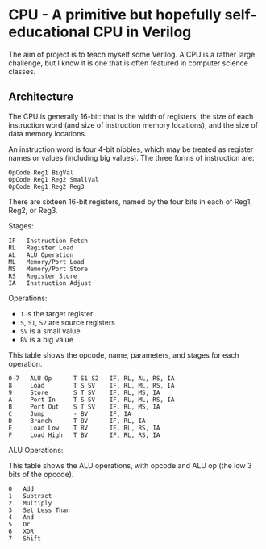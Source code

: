 CPU - A primitive but hopefully self-educational CPU in Verilog
===============================================================

The aim of project is to teach myself some Verilog.  A CPU is a rather large
challenge, but I know it is one that is often featured in computer science
classes.

Architecture
------------

The CPU is generally 16-bit: that is the width of registers, the size of each
instruction word (and size of instruction memory locations), and the size of
data memory locations.

An instruction word is four 4-bit nibbles, which may be treated as register
names or values (including big values).  The three forms of instruction are:

    OpCode Reg1 BigVal
    OpCode Reg1 Reg2 SmallVal
    OpCode Reg1 Reg2 Reg3

There are sixteen 16-bit registers, named by the four bits in each of Reg1, Reg2, or Reg3.

Stages:

    IF   Instruction Fetch
    RL   Register Load
    AL   ALU Operation
    ML   Memory/Port Load
    MS   Memory/Port Store
    RS   Register Store
    IA   Instruction Adjust

Operations:

  * `T` is the target register
  * `S`, `S1`, `S2` are source registers
  * `SV` is a small value
  * `BV` is a big value

This table shows the opcode, name, parameters, and stages for each operation.

    0-7   ALU Op      T S1 S2   IF, RL, AL, RS, IA
    8     Load        T S SV    IF, RL, ML, RS, IA
    9     Store       S T SV    IF, RL, MS, IA
    A     Port In     T S SV    IF, RL, ML, RS, IA
    B     Port Out    S T SV    IF, RL, MS, IA
    C     Jump        - BV      IF, IA
    D     Branch      T BV      IF, RL, IA
    E     Load Low    T BV      IF, RL, RS, IA
    F     Load High   T BV      IF, RL, RS, IA

ALU Operations:

This table shows the ALU operations, with opcode and ALU op (the low 3 bits of the opcode).

    0   Add
    1   Subtract
    2   Multiply
    3   Set Less Than
    4   And
    5   Or
    6   XOR
    7   Shift
